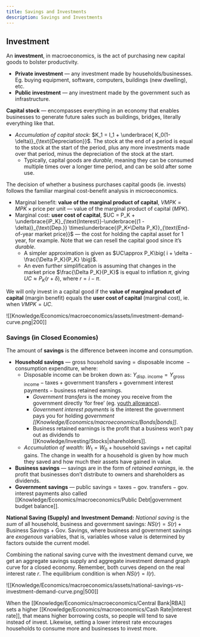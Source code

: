 ```yaml
---
title: Savings and Investments
description: Savings and Investments
---
```


## Investment
An **investment**, in macroeconomics, is the act of purchasing new capital goods to bolster productivity.
- **Private investment** — any investment made by households/businesses. Eg. buying equipment, software, computers, buildings (new dwelling), etc.
- **Public investment** — any investment made by the government such as infrastructure.

**Capital stock** — encompasses everything in an economy that enables businesses to generate future sales such as buildings, bridges, literally everything like that.
- *Accumulation of capital stock*: $K_1 = I_1 + \underbrace{ K_0(1-\delta)}_{\text{Depreciation}}$. The stock at the end of a period is equal to the stock at the start of the period, plus any more investments made over that period, minus the depreciation of the stock at the start.
    - Typically, capital goods are *durable*, meaning they can be consumed multiple times over a longer time period, and can be sold after some use.

The decision of whether a business purchases capital goods (ie. invests) follows the familiar marginal cost-benefit analysis in microeconomics. 
- Marginal benefit: **value of the marginal product of capital**, $VMPK = MPK\times \text{price per unit}$ — value of the marginal product of capital ($MPK$).
- Marginal cost: **user cost of capital**, $UC = P_K + \underbrace{iP_K}_{\text{Interest}}-\underbrace{(1 - \delta)}_{\text{Dep.}} \times\underbrace{(P_K+\Delta P_K)}_{\text{End-of-year market price}}$ — the cost for holding the capital asset for 1 year, for example. Note that we can resell the capital good since it’s *durable*.
    - A simpler approximation is given as $UC\approx P_K\big( i + \delta - \frac{\Delta P_K}{P_K} \big)$.
    - An even further simplification is assuming that changes in the market price $\frac{\Delta P_K}{P_K}$ is equal to inflation $\pi$, giving $UC\approx P_K(r+\delta)$, where $r = i - \pi$.

We will only invest in a capital good if the **value of marginal product of capital** (margin benefit) equals the **user cost of capital** (marginal cost), ie. when $VMPK=UC$.

![[Knowledge/Economics/macroeconomics/assets/investment-demand-curve.png|200]]

### Savings (in Closed Economies)
The amount of **savings** is the difference between income and consumption.
- **Household savings** — $\text{gross household saving} = \text{disposable income }- \text{ consumption expenditure}$, where:
    - Disposable income can be broken down as: $Y_\text{disp. income} = Y_\text{gross income} - \text{taxes}+\text{government transfers} + \text{government interest payments} - \text{business retained earnings}$.
        - *Government transfers* is the money you receive from the government directly ‘for free’ (eg. [youth allowance](https://www.servicesaustralia.gov.au/youth-allowance)).
        - *Government interest payments* is the interest the government pays you for holding _government [[Knowledge/Economics/macroeconomics/Bonds|bonds]]_.
        - Business retained earnings is the profit that a business won’t pay out as dividends to [[Knowledge/Investing/Stocks|shareholders]].
    - *Accumulation of wealth*: $W_1 = W_0 + \text{household savings} + \text{net capital gains}$. The change in wealth for a household is given by how much they saved and how much their assets have gained in value.
-   **Business savings** — savings are in the form of *retained earnings*, ie. the profit that businesses don’t distribute to owners and shareholders as dividends.
-   **Government savings** — $\text{public savings} = \text{taxes} - \text{gov. transfers} - \text{gov. interest payments}$ also called [[Knowledge/Economics/macroeconomics/Public Debt|government budget balance]]. 

**National Saving (Supply) and Investment Demand:**
_National saving_ is the *sum* of all household, business and government savings: $NS(r)= S(r)+\text{Business Savings} + \text{Gov. Savings}$, where business and government savings are *exogenous* variables, that is, variables whose value is determined by factors outside the current model.

Combining the national saving curve with the investment demand curve, we get an aggregate savings supply and aggregate investment demand graph curve for a closed economy. Remember, both curves depend on the real interest rate $r$. The equilibrium condition is when $NS(r) = I(r)$.

![[Knowledge/Economics/macroeconomics/assets/national-savings-vs-investment-demand-curve.png|500]]

When the [[Knowledge/Economics/macroeconomics/Central Bank|RBA]] sets a higher [[Knowledge/Economics/macroeconomics/Cash Rate|interest rate]], that means higher borrowing costs, so people will tend to save instead of invest. Likewise, setting a lower interest rate encourages households to consume more and businesses to invest more.
